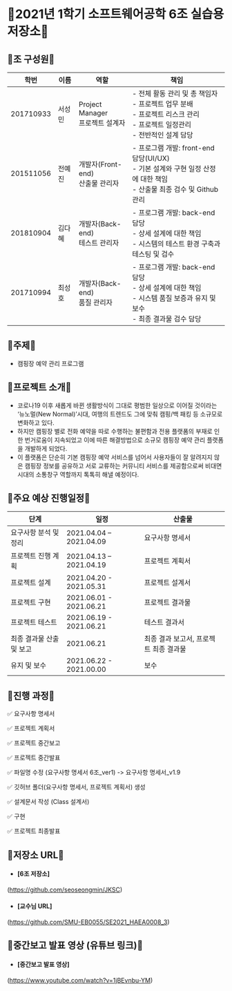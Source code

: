 # 🚨2021년 1학기 소프트웨어공학 6조 실습용 저장소🚨

## 🔶조 구성원🔶

학번 | 이름 | 역할 | 책임
-- | -- | -- | --
201710933 | 서성민 | Project Manager<br>프로젝트 설계자 | - 전체 활동 관리 및 총 책임자<br> - 프로젝트 업무 분배<br> - 프로젝트 리스크 관리<br> - 프로젝트 일정관리<br> - 전반적인 설계 담당
201511056 | 전예진 | 개발자(Front-end)<br>산출물 관리자 | - 프로그램 개발: front-end 담당(UI/UX)<br> - 기본 설계와 구현 일정 산정에 대한 책임<br> - 산출물 최종 검수 및 Github 관리 
201810904 | 김다혜 | 개발자(Back-end)<br>테스트 관리자 | - 프로그램 개발: back-end 담당<br> - 상세 설계에 대한 책임<br> - 시스템의 테스트 환경 구축과 테스팅 및 검수
201710994 | 최성호 | 개발자(Back-end)<br>품질 관리자 | - 프로그램 개발: back-end 담당<br> - 상세 설계에 대한 책임<br> - 시스템 품질 보증과 유지 및 보수<br> - 최종 결과물 검수 담당

## 🔶주제🔶

- 캠핑장 예약 관리 프로그램

## 🔶프로젝트 소개🔶
- 코로나19 이후 새롭게 바뀐 생활방식이 그대로 평범한 일상으로 이어질 것이라는 ‘뉴노멀(New Normal)’시대, 여행의 트렌드도 그에 맞춰 캠핑/백 패킹 등 소규모로 변화하고 있다. 
- 하지만 캠핑장 별로 전화 예약을 따로 수행하는 불편함과 전용 플랫폼의 부재로 인한 번거로움이 지속되었고 이에 따른 해결방법으로 소규모 캠핑장 예약 관리 플랫폼을 개발하게 되었다. 
- 이 플랫폼은 단순히 기본 캠핑장 예약 서비스를 넘어서 사용자들이 잘 알려지지 않은 캠핑장 정보를 공유하고 서로 교류하는 커뮤니티 서비스를 제공함으로써 비대면 시대의 소통창구 역할까지 톡톡히 해낼 예정이다. 

## 🔶주요 예상 진행일정🔶
단계 | 일정 | 산출물
-- | -- | --
요구사항 분석 및 정리 | 2021.04.04 – 2021.04.09 | 요구사항 명세서
프로젝트 진행 계획 | 2021.04.13 – 2021.04.19 | 프로젝트 계획서
프로젝트 설계 | 2021.04.20 - 2021.05.31 | 프로젝트 설계서
프로젝트 구현 | 2021.06.01 - 2021.06.21 | 프로젝트 결과물
프로젝트 테스트 | 2021.06.19 - 2021.06.21 | 테스트 결과서
최종 결과물 산출 및 보고 | 2021.06.21 | 최종 결과 보고서, 프로젝트 최종 결과물
유지 및 보수 | 2021.06.22 - 2021.00.00 | 보수

## 🔶진행 과정🔶

✅ 요구사항 명세서 

✅ 프로젝트 계획서

✅ 프로젝트 중간보고

✅ 프로젝트 중간발표

✅ 파일명 수정 (요구사항 명세서 6조_ver1) -> 요구사항 명세서_v1.9

✅ 깃허브 폴더(요구사항 명세서, 프로젝트 계획서) 생성

✅ 설계문서 작성 (Class 설계서)

✅ 구현

✅ 프로젝트 최종발표

## 🔶저장소 URL🔶
* #### [6조 저장소]
(https://github.com/seoseongmin/JKSC)
* #### [교수님 URL]
(https://github.com/SMU-EB0055/SE2021_HAEA0008_3)

## 🔶중간보고 발표 영상 (유튜브 링크)🔶
* #### [중간보고 발표 영상]
(https://www.youtube.com/watch?v=1jBEvnbu-YM)


